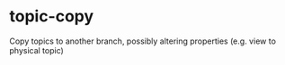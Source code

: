 # topic-copy
Copy topics to another branch, possibly altering properties (e.g. view to physical topic)
